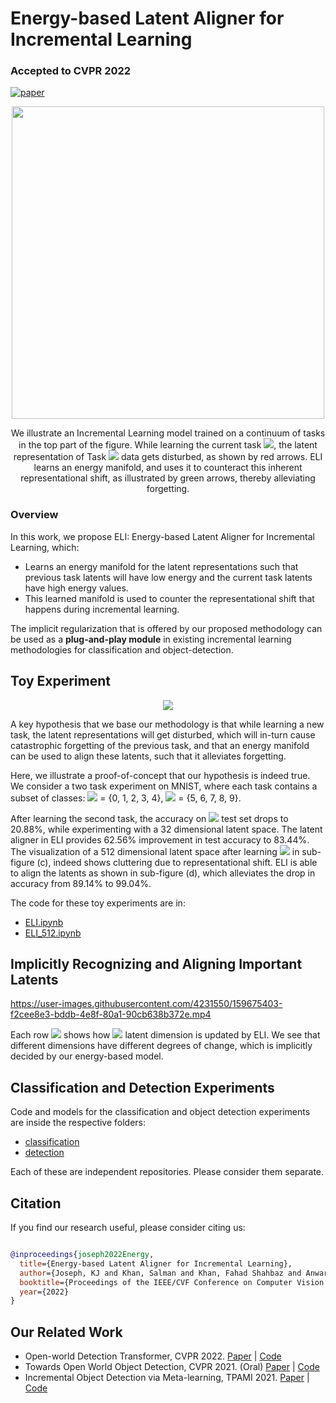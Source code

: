 # Energy-based Latent Aligner for Incremental Learning

### Accepted to CVPR 2022 
[![paper](https://img.shields.io/badge/arXiv-Paper-<COLOR>.svg)](https://arxiv.org/abs/2203.14952)

<p align="center" width="100%">
<img src="https://user-images.githubusercontent.com/4231550/159659561-17bea6a6-5228-42e6-a811-eb18d37c48e9.png" width="500"/>
</p>
<p align="center" width="80%">
We illustrate an Incremental Learning model trained on a continuum of tasks in the top part of the figure. While learning the current task <img src="https://render.githubusercontent.com/render/math?math=\tau_t">, the latent representation of Task <img src="https://render.githubusercontent.com/render/math?math=\tau_{t-1}"> data gets disturbed, as shown by red arrows. ELI learns an energy manifold, and uses it to counteract this inherent representational shift, as illustrated by green arrows, thereby alleviating forgetting.</p>

### Overview

[//]: # (Deep learning models tend to forget their earlier knowledge while incrementally learning new tasks. This behavior emerges because the parameter updates optimized for the new tasks may not align well with the updates suitable for older tasks. The resulting latent representation mismatch causes forgetting. )

In this work, we propose ELI: Energy-based Latent Aligner for Incremental Learning, which:
- Learns an energy manifold for the latent representations such that previous task latents will have low energy and the current task latents have high energy values. 
- This learned manifold is used to counter the representational shift that happens during incremental learning.

The implicit regularization that is offered by our proposed methodology can be used as a **plug-and-play module** in existing incremental learning methodologies for classification and object-detection. 

[//]: # (We validate this through extensive evaluation on CIFAR-100, ImageNet subset, ImageNet 1k and Pascal VOC datasets. We observe consistent improvement when ELI is added to three prominent methodologies in class-incremental learning, across multiple incremental settings. )

[//]: # (Further, when added to the state-of-the-art incremental object detector, ELI provides over 5% improvement in detection accuracy, corroborating its effectiveness and complementary advantage to existing art.)


[//]: # (## Methodology)

[//]: # ()
[//]: # (<p align="center" width="100%">)

[//]: # (<img src="https://user-images.githubusercontent.com/4231550/159659616-23f6d790-35b3-4be3-b183-c5afda18e9d9.png" width="600"/>)

[//]: # (</p>)


## Toy Experiment

<p align="center" width="100%">
<img src="https://user-images.githubusercontent.com/4231550/159659669-be756c6b-1948-4cd1-9ab7-acec9c69030b.png"/>
</p>

A key hypothesis that we base our methodology is that while learning a new task, the latent representations will get disturbed, which will in-turn cause catastrophic forgetting of the previous task, and that an energy manifold can be used to align these latents, such that it alleviates forgetting. 

Here, we illustrate a proof-of-concept that our hypothesis is indeed true.
We consider a two task experiment on MNIST, where each task contains a subset of classes: <img src="https://render.githubusercontent.com/render/math?math=\tau_1"> = {0, 1, 2, 3, 4}, <img src="https://render.githubusercontent.com/render/math?math=\tau_2"> = {5, 6, 7, 8, 9}. 

After learning the second task, the accuracy on <img src="https://render.githubusercontent.com/render/math?math=\tau_1"> test set drops to 20.88%, while experimenting with a 32 dimensional latent space.
The latent aligner in ELI provides 62.56% improvement in test accuracy to 83.44%.
The visualization of a 512 dimensional latent space after learning <img src="https://render.githubusercontent.com/render/math?math=\tau_2"> in sub-figure (c), indeed shows cluttering due to representational shift. ELI is able to align the latents as shown in sub-figure (d), which alleviates the drop in accuracy from 89.14% to 99.04%.

The code for these toy experiments are in:
- [ELI.ipynb](https://github.com/JosephKJ/ELI/blob/main/ELI.ipynb)
- [ELI_512.ipynb](https://github.com/JosephKJ/ELI/blob/main/ELI_512.ipynb)


## Implicitly Recognizing and Aligning Important Latents

https://user-images.githubusercontent.com/4231550/159675403-f2cee8e3-bddb-4e8f-80a1-90cb638b372e.mp4

Each row <img src="https://render.githubusercontent.com/render/math?math=i"> shows how <img src="https://render.githubusercontent.com/render/math?math=i^th"> latent dimension is updated by ELI. We see that different dimensions have different degrees of change, which is implicitly decided by our energy-based model.


## Classification and Detection Experiments

Code and models for the classification and object detection experiments are inside the respective folders:

- [classification](https://github.com/JosephKJ/ELI/tree/main/classification)
- [detection](https://github.com/JosephKJ/ELI/tree/main/detection)

Each of these are independent repositories. Please consider them separate. 

## Citation
If you find our research useful, please consider citing us:

```BibTeX

@inproceedings{joseph2022Energy,
  title={Energy-based Latent Aligner for Incremental Learning},
  author={Joseph, KJ and Khan, Salman and Khan, Fahad Shahbaz and Anwar, Rao Muhammad and Balasubramanian, Vineeth},
  booktitle={Proceedings of the IEEE/CVF Conference on Computer Vision and Pattern Recognition},
  year={2022}
}
```


## Our Related Work
- Open-world Detection Transformer, CVPR 2022. [Paper](https://arxiv.org/pdf/2112.01513.pdf) | [Code]()
- Towards Open World Object Detection, CVPR 2021. (Oral) [Paper](https://arxiv.org/abs/2103.02603) | [Code](https://github.com/JosephKJ/OWOD)
- Incremental Object Detection via Meta-learning, TPAMI 2021. [Paper](https://arxiv.org/abs/2003.08798) | [Code](https://github.com/JosephKJ/iOD)
